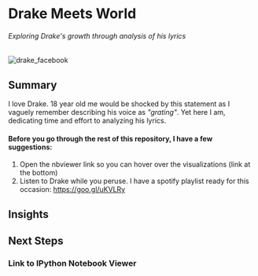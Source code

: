 # Drake Meets World
###### *Exploring Drake's growth through analysis of his lyrics*

![drake_facebook](https://user-images.githubusercontent.com/40477918/43699918-99f67422-9905-11e8-897c-128b13153f82.png)

## Summary
I love Drake. 18 year old me would be shocked by this statement as I vaguely remember describing his voice as *"grating"*. Yet here I am, dedicating time and effort to analyzing his lyrics.

#### Before you go through the rest of this repository, I have a few suggestions:
1. Open the nbviewer link so you can hover over the visualizations (link at the bottom)
2. Listen to Drake while you peruse. I have a spotify playlist ready for this occasion: https://goo.gl/uKVLRy

## Insights

## Next Steps

### Link to IPython Notebook Viewer
